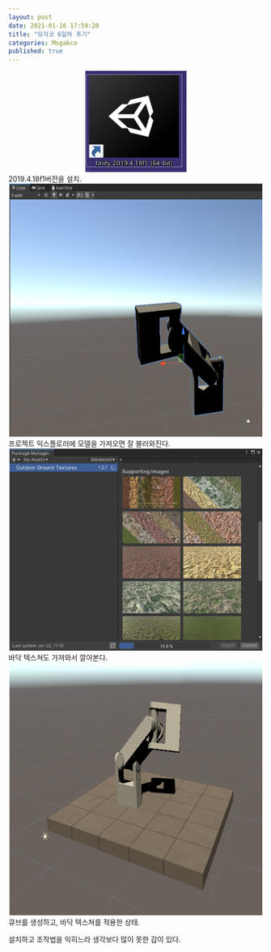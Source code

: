 ```yaml
---
layout: post
date: 2021-01-16 17:59:20
title: "모각코 6일차 후기"
categories: Mogakco
published: true
---
```


<center><img src="/assets/images/2021-01-16-15-50-57.png" width="200" height="200" alt="installous"/></center>
2019.4.18f1버전을 설치.

<center><img src="/assets/images/2021-01-16-17-06-08.png" width="500" height="500" alt="model import"/></center>
프로젝트 익스플로러에 모델을 가져오면 잘 불러와진다.

<center><img src="/assets/images/2021-01-16-17-10-42.png" width="500" height="400" alt="tile asset"/></center>
바닥 텍스쳐도 가져와서 깔아본다.

<center><img src="/assets/images/2021-01-16-17-23-21.png" width="500" height="500" alt="sample obejcts."/></center>
큐브를 생성하고, 바닥 텍스쳐를 적용한 상태.

설치하고 조작법을 익히느라 생각보다 많이 못한 감이 있다.
